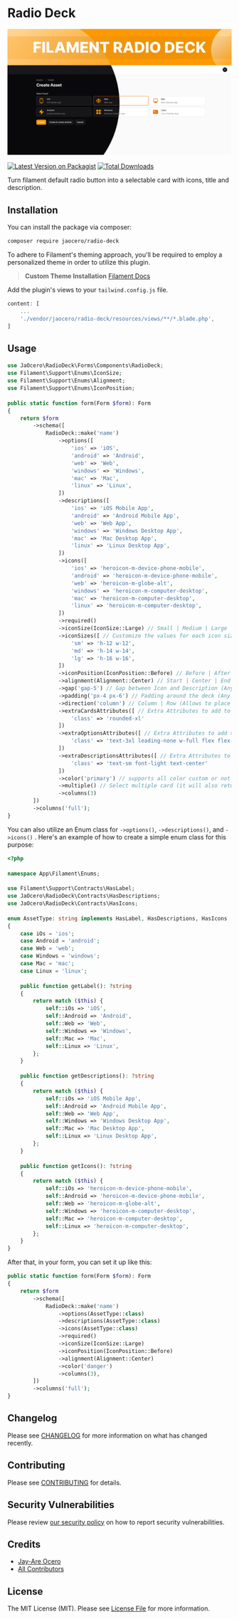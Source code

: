 # Radio Deck

<div class="filament-hidden">
    
![Header](https://raw.githubusercontent.com/199ocero/radio-deck/main/art/images/jaocero-radio-deck.jpeg)

</div>

[![Latest Version on Packagist](https://img.shields.io/packagist/v/jaocero/radio-deck.svg?style=flat-square)](https://packagist.org/packages/jaocero/radio-deck)
[![Total Downloads](https://img.shields.io/packagist/dt/jaocero/radio-deck.svg?style=flat-square)](https://packagist.org/packages/jaocero/radio-deck)

Turn filament default radio button into a selectable card with icons, title and description.

## Installation

You can install the package via composer:

```bash
composer require jaocero/radio-deck
```

To adhere to Filament's theming approach, you'll be required to employ a personalized theme in order to utilize this plugin.

> **Custom Theme Installation**
> [Filament Docs](https://filamentphp.com/docs/3.x/panels/themes#creating-a-custom-theme)

Add the plugin's views to your `tailwind.config.js` file.

```js
content: [
    ...
    './vendor/jaocero/radio-deck/resources/views/**/*.blade.php',
]
```

## Usage

```php
use JaOcero\RadioDeck\Forms\Components\RadioDeck;
use Filament\Support\Enums\IconSize;
use Filament\Support\Enums\Alignment;
use Filament\Support\Enums\IconPosition;

public static function form(Form $form): Form
{
    return $form
        ->schema([
            RadioDeck::make('name')
                ->options([
                    'ios' => 'iOS',
                    'android' => 'Android',
                    'web' => 'Web',
                    'windows' => 'Windows',
                    'mac' => 'Mac',
                    'linux' => 'Linux',
                ])
                ->descriptions([
                    'ios' => 'iOS Mobile App',
                    'android' => 'Android Mobile App',
                    'web' => 'Web App',
                    'windows' => 'Windows Desktop App',
                    'mac' => 'Mac Desktop App',
                    'linux' => 'Linux Desktop App',
                ])
                ->icons([
                    'ios' => 'heroicon-m-device-phone-mobile',
                    'android' => 'heroicon-m-device-phone-mobile',
                    'web' => 'heroicon-m-globe-alt',
                    'windows' => 'heroicon-m-computer-desktop',
                    'mac' => 'heroicon-m-computer-desktop',
                    'linux' => 'heroicon-m-computer-desktop',
                ])
                ->required()
                ->iconSize(IconSize::Large) // Small | Medium | Large | (string - sm | md | lg)
                ->iconSizes([ // Customize the values for each icon size
                    'sm' => 'h-12 w-12',
                    'md' => 'h-14 w-14',
                    'lg' => 'h-16 w-16',
                ])
                ->iconPosition(IconPosition::Before) // Before | After | (string - before | after)
                ->alignment(Alignment::Center) // Start | Center | End | (string - start | center | end)
                ->gap('gap-5') // Gap between Icon and Description (Any TailwindCSS gap-* utility)
                ->padding('px-4 px-6') // Padding around the deck (Any TailwindCSS padding utility)
                ->direction('column') // Column | Row (Allows to place the Icon on top)
                ->extraCardsAttributes([ // Extra Attributes to add to the card HTML element
                    'class' => 'rounded-xl'
                ])
                ->extraOptionsAttributes([ // Extra Attributes to add to the option HTML element
                    'class' => 'text-3xl leading-none w-full flex flex-col items-center justify-center p-4'
                ])
                ->extraDescriptionsAttributes([ // Extra Attributes to add to the description HTML element
                    'class' => 'text-sm font-light text-center'
                ])
                ->color('primary') // supports all color custom or not
                ->multiple() // Select multiple card (it will also returns an array of selected card values)
                ->columns(3)
        ])
        ->columns('full');
}
```
You can also utilize an Enum class for `->options()`, `->descriptions()`, and `->icons()` . Here's an example of how to create a simple enum class for this purpose:
```php
<?php

namespace App\Filament\Enums;

use Filament\Support\Contracts\HasLabel;
use JaOcero\RadioDeck\Contracts\HasDescriptions;
use JaOcero\RadioDeck\Contracts\HasIcons;

enum AssetType: string implements HasLabel, HasDescriptions, HasIcons
{
    case iOs = 'ios';
    case Android = 'android';
    case Web = 'web';
    case Windows = 'windows';
    case Mac = 'mac';
    case Linux = 'linux';

    public function getLabel(): ?string
    {
        return match ($this) {
            self::iOs => 'iOS',
            self::Android => 'Android',
            self::Web => 'Web',
            self::Windows => 'Windows',
            self::Mac => 'Mac',
            self::Linux => 'Linux',
        };
    }

    public function getDescriptions(): ?string
    {
        return match ($this) {
            self::iOs => 'iOS Mobile App',
            self::Android => 'Android Mobile App',
            self::Web => 'Web App',
            self::Windows => 'Windows Desktop App',
            self::Mac => 'Mac Desktop App',
            self::Linux => 'Linux Desktop App',
        };
    }

    public function getIcons(): ?string
    {
        return match ($this) {
            self::iOs => 'heroicon-m-device-phone-mobile',
            self::Android => 'heroicon-m-device-phone-mobile',
            self::Web => 'heroicon-m-globe-alt',
            self::Windows => 'heroicon-m-computer-desktop',
            self::Mac => 'heroicon-m-computer-desktop',
            self::Linux => 'heroicon-m-computer-desktop',
        };
    }
}
```
After that, in your form, you can set it up like this:
```php
public static function form(Form $form): Form
{
    return $form
        ->schema([
            RadioDeck::make('name')
                ->options(AssetType::class)
                ->descriptions(AssetType::class)
                ->icons(AssetType::class)
                ->required()
                ->iconSize(IconSize::Large)
                ->iconPosition(IconPosition::Before)
                ->alignment(Alignment::Center)
                ->color('danger')
                ->columns(3),
        ])
        ->columns('full');
}
```

## Changelog

Please see [CHANGELOG](CHANGELOG.md) for more information on what has changed recently.

## Contributing

Please see [CONTRIBUTING](.github/CONTRIBUTING.md) for details.

## Security Vulnerabilities

Please review [our security policy](../../security/policy) on how to report security vulnerabilities.

## Credits

- [Jay-Are Ocero](https://github.com/199ocero)
- [All Contributors](../../contributors)

## License

The MIT License (MIT). Please see [License File](LICENSE.md) for more information.
